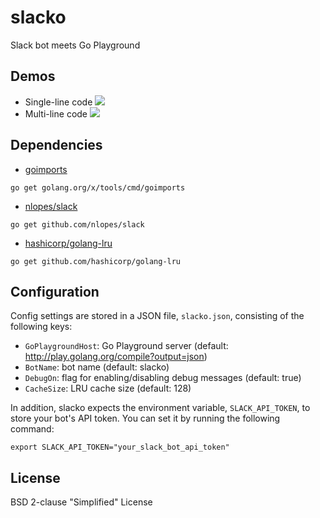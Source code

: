 slacko
======
Slack bot meets Go Playground

Demos
-----
* Single-line code
![](https://cdn.rawgit.com/microamp/slacko/develop/gifs/slacko1-new.gif)
* Multi-line code
![](https://cdn.rawgit.com/microamp/slacko/develop/gifs/slacko2-new.gif)

Dependencies
------------
* [goimports](https://github.com/bradfitz/goimports)
```
go get golang.org/x/tools/cmd/goimports
```
* [nlopes/slack](https://github.com/nlopes/slack)
```
go get github.com/nlopes/slack
```
* [hashicorp/golang-lru](https://github.com/hashicorp/golang-lru)
```
go get github.com/hashicorp/golang-lru
```

Configuration
-------------
Config settings are stored in a JSON file, `slacko.json`, consisting of the following keys:
* `GoPlaygroundHost`: Go Playground server (default: http://play.golang.org/compile?output=json)
* `BotName`: bot name (default: slacko)
* `DebugOn`: flag for enabling/disabling debug messages (default: true)
* `CacheSize`: LRU cache size (default: 128)

In addition, slacko expects the environment variable, `SLACK_API_TOKEN`, to store your bot's API token. You can set it by running the following command:
```
export SLACK_API_TOKEN="your_slack_bot_api_token"
```

License
-------
BSD 2-clause "Simplified" License
